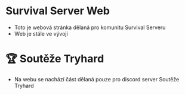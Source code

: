 # Survival Server Web
- Toto je webová stránka dělaná pro komunitu Survival Serveru
- Web je stále ve vývoji

# 🏆 Soutěže Tryhard
- Na webu se nachází část dělaná pouze pro discord server Soutěže Tryhard
  
